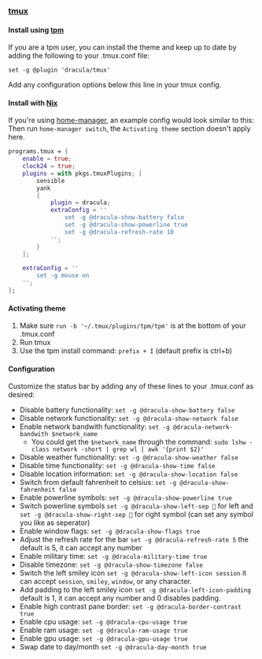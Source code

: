 ### [tmux](https://github.com/tmux/tmux/wiki)

#### Install using [tpm](https://github.com/tmux-plugins/tpm)

If you are a tpm user, you can install the theme and keep up to date by adding the following to your .tmux.conf file:

	set -g @plugin 'dracula/tmux'  

Add any configuration options below this line in your tmux config.

#### Install with [Nix](https://nixos.org)

If you're using [home-manager](https://github.com/nix-community/home-manager), an example config would look similar to this:
Then run `home-manager switch`, the `Activating theme` section doesn't apply here.

```nix
programs.tmux = {
	enable = true;
	clock24 = true;
	plugins = with pkgs.tmuxPlugins; [
		sensible
		yank
		{
			plugin = dracula;
			extraConfig = ''
				set -g @dracula-show-battery false
				set -g @dracula-show-powerline true
				set -g @dracula-refresh-rate 10
			'';
		}
	];

	extraConfig = ''
		set -g mouse on
	'';
};
```

#### Activating theme

1. Make sure  `run -b '~/.tmux/plugins/tpm/tpm'` is at the bottom of your .tmux.conf
2. Run tmux
3. Use the tpm install command: `prefix + I` (default prefix is ctrl+b)

#### Configuration

Customize the status bar by adding any of these lines to your .tmux.conf as desired:  
* Disable battery functionality: `set -g @dracula-show-battery false`
* Disable network functionality: `set -g @dracula-show-network false`
* Enable network bandwith functionality: `set -g @dracula-network-bandwith $network_name`
  - You could get the `$network_name` through the command: `sudo lshw -class network -short | grep wl | awk '{print $2}'`
* Disable weather functionality: `set -g @dracula-show-weather false`
* Disable time functionality: `set -g @dracula-show-time false`
* Disable location information: `set -g @dracula-show-location false`
* Switch from default fahrenheit to celsius: `set -g @dracula-show-fahrenheit false`
* Enable powerline symbols: `set -g @dracula-show-powerline true`
* Switch powerline symbols `set -g @dracula-show-left-sep ` for left and `set -g @dracula-show-right-sep ` for right symbol (can set any symbol you like as seperator)
* Enable window flags: `set -g @dracula-show-flags true`
* Adjust the refresh rate for the bar `set -g @dracula-refresh-rate 5` the default is 5, it can accept any number
* Enable military time: `set -g @dracula-military-time true`
* Disable timezone: `set -g @dracula-show-timezone false`
* Switch the left smiley icon `set -g @dracula-show-left-icon session` it can accept `session`, `smiley`, `window`, or any character.
* Add padding to the left smiley icon `set -g @dracula-left-icon-padding` default is 1, it can accept any number and 0 disables padding.
* Enable high contrast pane border: `set -g @dracula-border-contrast true`
* Enable cpu usage: `set -g @dracula-cpu-usage true`
* Enable ram usage: `set -g @dracula-ram-usage true`
* Enable gpu usage: `set -g @dracula-gpu-usage true`
* Swap date to day/month `set -g @dracula-day-month true`
